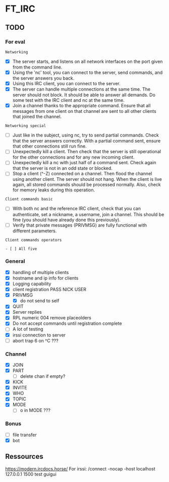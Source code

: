 # FT_IRC

## TODO

### For eval
	Networking

   - [x] The server starts, and listens on all network interfaces on the port given from the command line.
   - [x] Using the 'nc' tool, you can connect to the server, send commands, and the server answers you back.
   - [x] Using this IRC client, you can connect to the server.
   - [x] The server can handle multiple connections at the same time. The server should not block. It should be able to answer all demands. Do some test with the IRC client and nc at the same time.
   - [x] Join a channel thanks to the appropriate command. Ensure that all messages from one client on that channel are sent to all other clients that joined the channel.

	Networking special

   - [ ] Just like in the subject, using nc, try to send partial commands. Check that the server answers correctly. With a partial command sent, ensure that other connections still run fine.
   - [ ] Unexpectedly kill a client. Then check that the server is still operational for the other connections and for any new incoming client.
   - [ ] Unexpectedly kill a nc with just half of a command sent. Check again that the server is not in an odd state or blocked.
   - [ ] Stop a client (^-Z) connected on a channel. Then flood the channel using another client. The server should not hang. When the client is live again, all stored commands should be processed normally. Also, check for memory leaks during this operation.

	Client commands basic

   - [ ] With both nc and the reference IRC client, check that you can authenticate, set a nickname, a username, join a channel. This should be fine (you should have already done this previously).
   - [ ] Verify that private messages (PRIVMSG) are fully functional with different parameters.

	Client commands operators
	
	- [ ] All five

### General

- [x] handling of multiple clients
- [x] hostname and ip info for clients
- [x] Logging capability
- [x] client registration PASS NICK USER
- [x] PRIVMSG
	- [x] do not send to self
- [x] QUIT
- [x] Server replies
- [x] RPL numeric 004 remove placeolders
- [x] Do not accept commands until registration complete
- [ ] A lot of testing
- [x] irssi connection to server
- [ ] abort trap 6 on ^C ???

### Channel

- [x] JOIN
- [x] PART
	- [ ] delete chan if empty?
- [x] KICK
- [x] INVITE
- [x] WHO
- [x] TOPIC
- [x] MODE
	- [ ] o in MODE ???

### Bonus

- [ ] file transfer
- [x] bot

## Ressources

https://modern.ircdocs.horse/
For irssi:
/connect -nocap -host localhost 127.0.0.1 1500 test guigui

